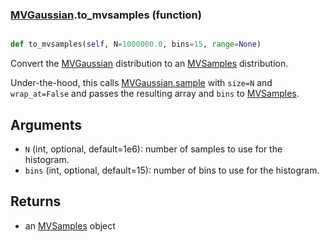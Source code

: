 ### [MVGaussian](MVGaussian.md).to_mvsamples (function)


```py

def to_mvsamples(self, N=1000000.0, bins=15, range=None)

```



Convert the [MVGaussian](MVGaussian.md) distribution to an [MVSamples](MVSamples.md) distribution.

Under-the-hood, this calls [MVGaussian.sample](MVGaussian.sample.md) with `size=N` and `wrap_at=False`
and passes the resulting array and `bins` to [MVSamples](MVSamples.md).

Arguments
-----------
* `N` (int, optional, default=1e6): number of samples to use for
    the histogram.
* `bins` (int, optional, default=15): number of bins to use for the
    histogram.

Returns
--------
* an [MVSamples](MVSamples.md) object

